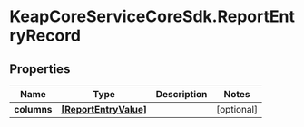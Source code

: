 # KeapCoreServiceCoreSdk.ReportEntryRecord

## Properties

Name | Type | Description | Notes
------------ | ------------- | ------------- | -------------
**columns** | [**[ReportEntryValue]**](ReportEntryValue.md) |  | [optional] 


